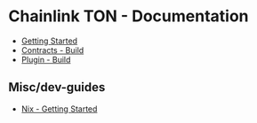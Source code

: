 # Chainlink TON - Documentation

- [Getting Started](./getting-started.md)
- [Contracts - Build](./contracts/build.md)
- [Plugin - Build](./plugin/build.md)

## Misc/dev-guides

- [Nix - Getting Started](.misc/dev-guides/nix/getting-started.md)
